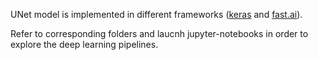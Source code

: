 UNet model is implemented in different frameworks ([keras](https://keras.io/) and [fast.ai](https://docs.fast.ai/)).

Refer to corresponding folders and laucnh jupyter-notebooks in order to explore the deep learning pipelines.
